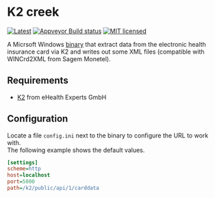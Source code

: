 # K2 creek

[![Latest](https://img.shields.io/github/release/eHealthExperts/k2-creek.svg?label=latest)](https://github.com/eHealthExperts/k2-creek/releases/latest)
[![Appveyor Build status](https://ci.appveyor.com/api/projects/status/2p4sq7nnsjn1wo95/branch/master?svg=true)](https://ci.appveyor.com/project/ChriFo/k2-creek)
[![MIT licensed](https://img.shields.io/badge/license-MIT-blue.svg)](./LICENSE)

A Micrsoft Windows [binary](https://github.com/eHealthExperts/k2-creek/releases/latest) that extract data from the electronic health insurance card via K2 and writes out some XML files (compatible with WINCrd2XML from Sagem Monetel).

## Requirements
* [K2](https://k2.ehealthexperts.de/) from eHealth Experts GmbH

## Configuration
Locate a file `config.ini` next to the binary to configure the URL to work with.<br/>
The following example shows the default values.

```ini
[settings]
scheme=http
host=localhost
port=5000
path=/k2/public/api/1/carddata
```
